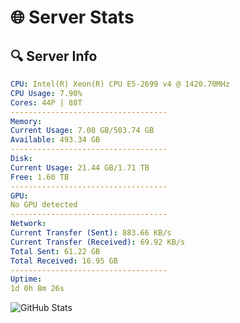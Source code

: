 # 🌐 Server Stats
## 🔍 Server Info
```yaml
CPU: Intel(R) Xeon(R) CPU E5-2699 v4 @ 1420.70MHz
CPU Usage: 7.90%
Cores: 44P | 88T
-----------------------------------
Memory:
Current Usage: 7.08 GB/503.74 GB
Available: 493.34 GB
-----------------------------------
Disk:
Current Usage: 21.44 GB/1.71 TB
Free: 1.60 TB
-----------------------------------
GPU:
No GPU detected
-----------------------------------
Network:
Current Transfer (Sent): 883.66 KB/s
Current Transfer (Received): 69.92 KB/s
Total Sent: 61.22 GB
Total Received: 16.95 GB
-----------------------------------
Uptime:
1d 0h 8m 26s
```
![GitHub Stats](https://img.shields.io/badge/Updated-2025-04-20_17:17:14-blue)